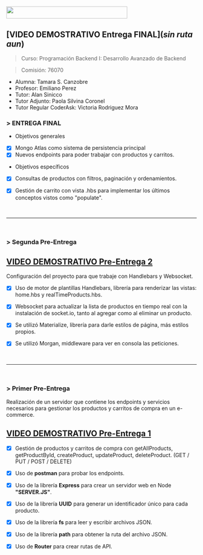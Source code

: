 <h1><img src="https://img.shields.io/badge/GESTION ECOMMERCE-BACKEND-32286E?logo=null&logoColor=black&style=flat" width="320" height="32"/></h1>


## [VIDEO DEMOSTRATIVO Entrega FINAL](*sin ruta aun*)


> Curso: Programación Backend I: Desarrollo Avanzado de Backend

> Comisión: 76070

* Alumna: Tamara S. Canzobre
* Profesor: Emiliano Perez
* Tutor: Alan Sinicco
* Tutor Adjunto: Paola Silvina Coronel
* Tutor Regular CoderAsk: Victoria Rodriguez Mora


<h3> > ENTREGA FINAL</h3>

* Objetivos generales

- [x] Mongo Atlas como sistema de persistencia principal
- [x] Nuevos endpoints para poder trabajar con productos y carritos.

* Objetivos específicos

- [x] Consultas de productos con filtros, paginación y ordenamientos.
- [x] Gestión de carrito con vista .hbs para implementar los últimos conceptos vistos como "populate".


<br>

_____________________________________________________________________________
<br>


<h3> > Segunda Pre-Entrega</h3>

## [VIDEO DEMOSTRATIVO Pre-Entrega 2](https://drive.google.com/file/d/1mUXX-b_0Rim2-QIUeJ7QaIEyWkZuBZHp/view?usp=sharing)

Configuración del proyecto para que trabaje con Handlebars y Websocket.

- [x] Uso de motor de plantillas Handlebars, librería para renderizar las vistas: home.hbs y realTimeProducts.hbs.
- [x] Websocket para actualizar la lista de productos en tiempo real con la instalación de socket.io, tanto al agregar como al eliminar un producto.
- [x] Se utilizó Materialize, librería para darle estilos de página, más estilos propios.
- [x] Se utilizó Morgan, middleware para ver en consola las peticiones.


<br>

_____________________________________________________________________________
<br>

<h3> > Primer Pre-Entrega</h3>
Realización de un servidor que contiene los endpoints y servicios necesarios 
para gestionar los productos y carritos de compra en un e-commerce.

## [VIDEO DEMOSTRATIVO Pre-Entrega 1](https://drive.google.com/file/d/1_tWYToi5lvVw_qbifvqmMNDFHyXjmoup/view?usp=sharing)

- [x] Gestión de productos y carritos de compra con getAllProducts, 
getProductById, createProduct, updateProduct, deleteProduct. 
(GET / PUT / POST / DELETE)
- [x] Uso de **postman** para probar los endpoints.
- [x] Uso de la librería **Express** para crear un servidor web en Node **"SERVER.JS"**.
- [x] Uso de la librería **UUID** para generar un identificador único para cada producto.
- [x] Uso de la librería **fs** para leer y escribir archivos JSON.
- [x] Uso de la librería **path** para obtener la ruta del archivo JSON.
- [x] Uso de **Router** para crear rutas de API.

